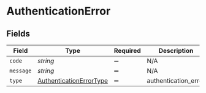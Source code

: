 # AuthenticationError


## Fields

| Field                                                                     | Type                                                                      | Required                                                                  | Description                                                               |
| ------------------------------------------------------------------------- | ------------------------------------------------------------------------- | ------------------------------------------------------------------------- | ------------------------------------------------------------------------- |
| `code`                                                                    | *string*                                                                  | :heavy_minus_sign:                                                        | N/A                                                                       |
| `message`                                                                 | *string*                                                                  | :heavy_minus_sign:                                                        | N/A                                                                       |
| `type`                                                                    | [AuthenticationErrorType](../../models/shared/authenticationerrortype.md) | :heavy_minus_sign:                                                        | authentication_error                                                      |